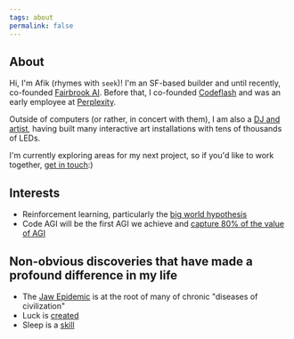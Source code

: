 ```yaml
---
tags: about
permalink: false
---
```

## About
Hi, I'm Afik (rhymes with `seek`)! I'm an SF-based builder and until recently, co-founded [Fairbrook AI](https://fairbrook.ai). Before that, I co-founded [Codeflash](https://codeflash.ai) and was an early employee at [Perplexity](https://perplexity.ai).

Outside of computers (or rather, in concert with them), I am also a [DJ and artist](https://www.instagram.com/aphexcx/), having built many interactive art installations with tens of thousands of LEDs.

I'm currently exploring areas for my next project, so if you'd like to work together, [get in touch](#contact):)

## Interests
- Reinforcement learning, particularly the [big world hypothesis](https://khurramjaved.com/the_big_world_hypothesis.html)
- Code AGI will be the first AGI we achieve and [capture 80% of the value of AGI](https://www.swyx.io/cognition#short-code-timelines-long-agi-timelines)


## Non-obvious discoveries that have made a profound difference in my life

- The [Jaw Epidemic](https://news.stanford.edu/stories/2020/07/toll-shrinking-jaws-human-health) is at the root of many of chronic "diseases of civilization"
- Luck is [created](https://www.swyx.io/create-luck)
- Sleep is a [skill](https://blueprint.bryanjohnson.com/blogs/news/how-i-fixed-my-terrible-sleep)

